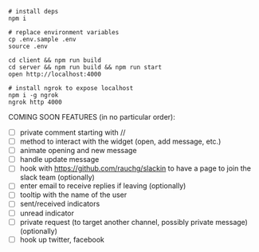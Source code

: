 ```
# install deps
npm i

# replace environment variables
cp .env.sample .env
source .env

cd client && npm run build
cd server && npm run build && npm run start
open http://localhost:4000

# install ngrok to expose localhost
npm i -g ngrok
ngrok http 4000
```

COMING SOON FEATURES (in no particular order):
- [ ] private comment starting with //
- [ ] method to interact with the widget (open, add message, etc.)
- [ ] animate opening and new message
- [ ] handle update message
- [ ] hook with https://github.com/rauchg/slackin to have a page to join the slack team (optionally)
- [ ] enter email to receive replies if leaving (optionally)
- [ ] tooltip with the name of the user
- [ ] sent/received indicators
- [ ] unread indicator
- [ ] private request (to target another channel, possibly private message) (optionally)
- [ ] hook up twitter, facebook
